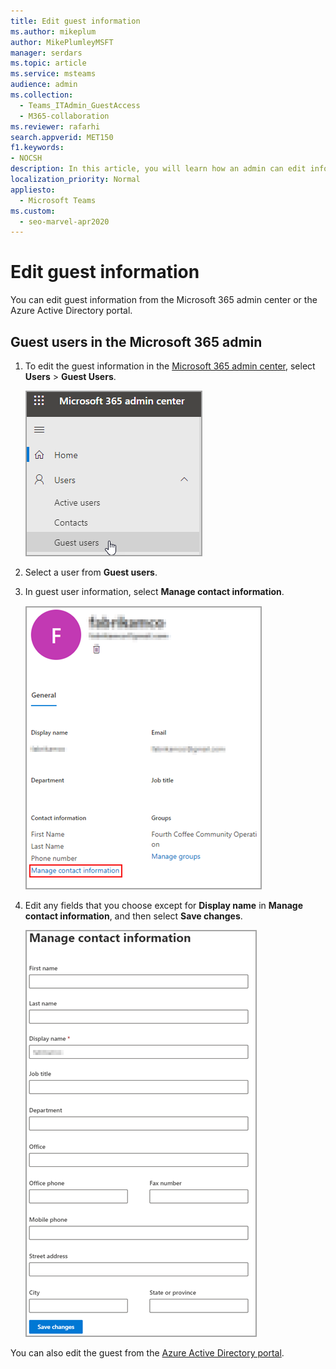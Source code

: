 ```yaml
---
title: Edit guest information
ms.author: mikeplum
author: MikePlumleyMSFT
manager: serdars
ms.topic: article
ms.service: msteams
audience: admin
ms.collection: 
  - Teams_ITAdmin_GuestAccess
  - M365-collaboration
ms.reviewer: rafarhi
search.appverid: MET150
f1.keywords:
- NOCSH
description: In this article, you will learn how an admin can edit information about guests in the Azure Active Directory portal.
localization_priority: Normal
appliesto: 
  - Microsoft Teams
ms.custom: 
  - seo-marvel-apr2020
---
```


# Edit guest information

You can edit guest information from the Microsoft 365 admin center or the Azure Active Directory portal.

## Guest users in the Microsoft 365 admin

1. To edit the guest information in the [Microsoft 365 admin center](https://admin.microsoft.com), select **Users** > **Guest Users**.

   ![The guest user information being edited](media/access-guest-user.png)

2. Select a user from **Guest users**.

3. In guest user information, select **Manage contact information**.

   ![Manage contact information ](media/guest-user-data1.png)

4. Edit any fields that you choose except for **Display name** in **Manage contact information**, and then select **Save changes**.

   ![Edit the guest user contact information](media/manage-guest-contact.png)

You can also edit the guest from the [Azure Active Directory portal](https://aad.portal.azure.com/#blade/Microsoft_AAD_IAM/UsersManagementMenuBlade/MsGraphUsers).
